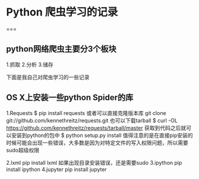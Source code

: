 # Python 爬虫学习的记录
===
## python网络爬虫主要分3个板块
1.抓取
2.分析
3.储存

下面是我自己对爬虫学习的一些记录
## OS X上安装一些python Spider的库
1.Requests
    $ pip install requests
  或者可以直接克隆版本库
    git clone git://github.com/kennethreitz/requests.git
  也可以下载tarball
    $ curl -OL https://github.com/kennethreitz/requests/tarball/master
  获取到代码之后就可以安装到python的包中
    $ python setup.py install
值得注意的是在直接pip安装的时候可能会出现一些错误，大多数是因为对特定文件的写入权限问题，所以需要sudo超级权限

2.lxml
    pip install lxml
  如果出现目录安装错误，还是需要sudo
3.ipython
    pip install ipython
4.jupyter
    pip install jupyter
